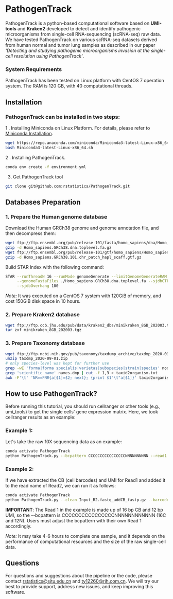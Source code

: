 # PathogenTrack
PathogenTrack is a python-based computational software based on **UMI-tools** and **Kraken2** developed to detect and identify pathogenic microorganisms from single-cell RNA-sequencing (scRNA-seq) raw data. We have tested PathogenTrack on various scRNA-seq datasets derived from human normal and tumor lung samples as described in our paper *'Detecting and studying pathogenic microorganisms invasion at the single-cell resolution using PathogenTrack'*.

### System Requirements

PathogenTrack has been tested on Linux platform with CentOS 7 operation system. The RAM is 120 GB, with 40 computational threads.

## Installation

### PathogenTrack can be installed in two steps:

1 . Installing Miniconda on Linux Platform. For details, please refer to [Miniconda Installation](https://conda.io/projects/conda/en/latest/user-guide/install/linux.html#install-linux-silent).
```sh
wget https://repo.anaconda.com/miniconda/Miniconda3-latest-Linux-x86_64.sh
bash Miniconda3-latest-Linux-x86_64.sh
```

2 . Installing PathogenTrack.
```sh
conda env create -f environment.yml
```
3. Get PathogenTrack tool
```sh
git clone git@github.com:rstatistics/PathogenTrack.git
```
## Databases Preparation

### 1. Prepare the Human genome database
Download the Human GRCh38 genome and genome annotation file, and then decompress them:
```sh
wget ftp://ftp.ensembl.org/pub/release-101/fasta/homo_sapiens/dna/Homo_sapiens.GRCh38.dna.toplevel.fa.gz
gzip -d Homo_sapiens.GRCh38.dna.toplevel.fa.gz
wget ftp://ftp.ensembl.org/pub/release-101/gtf/homo_sapiens/Homo_sapiens.GRCh38.101.chr_patch_hapl_scaff.gtf.gz
gzip -d Homo_sapiens.GRCh38.101.chr_patch_hapl_scaff.gtf.gz
```

Build STAR Index with the following command:
```sh
STAR --runThreadN 16 --runMode genomeGenerate --limitGenomeGenerateRAM 168632691637 --genomeDir ./ \
     --genomeFastaFiles ./Homo_sapiens.GRCh38.dna.toplevel.fa --sjdbGTFfile ./Homo_sapiens.GRCh38.101.chr_patch_hapl_scaff.gtf \
     --sjdbOverhang 100
```
*Note:* It was executed on a CentOS 7 system with 120GiB of memory, and cost 150GiB disk space in 10 hours.

### 2. Prepare Kraken2 database

```sh
wget ftp://ftp.ccb.jhu.edu/pub/data/kraken2_dbs/minikraken_8GB_202003.tgz
tar zxf minikraken_8GB_202003.tgz
```
### 3. Prepare Taxonomy database
```sh
wget ftp://ftp.ncbi.nih.gov/pub/taxonomy/taxdump_archive/taxdmp_2020-09-01.zip
unzip taxdmp_2020-09-01.zip
# only species-level was kept for further use
grep -wE 'forma|forma specialis|varietas|subspecies|strain|species' nodes.dmp | cut -f 1 > taxid.txt
grep 'scientific name' names.dmp | cut -f 1,3 > taxid2organism.txt
awk -F'\t' 'NR==FNR{a[$1]=$2; next}; {print $1"\t"a[$1]}' taxid2organism.txt taxid.txt > taxons.db
```

## How to use PathogenTrack?
Before running this tutorial, you should run cellranger or other tools (e.g., umi_tools) to get the single cells' gene expression matrix. Here, we took cellranger results as an example:
### Example 1:
Let's take the raw 10X sequencing data as an example:
```sh
conda activate PathogenTrack
python PathogenTrack.py --bcpattern CCCCCCCCCCCCCCCCNNNNNNNNNN --read1 Input_R1.fastq.gz --read2 Input_R2.fastq.gz --barcode barcodes.tsv --thread 8 --starindex /db/human/STAR-index/ --krakendb /db/minikraken_8GB_20200312/ --taxondb taxons.db --output Input_matrix.tsv
```

### Example 2:
If we have extracted the CB (cell barcodes) and UMI for Read1 and added it to the read name of Read2, we can run it as follows:
```sh
conda activate PathogenTrack
python PathogenTrack.py --clean Input_R2.fastq_addCB_fastp.gz --barcode barcodes.tsv --thread 8 --starindex /db/human/STAR-index/ --krakendb /db/minikraken_8GB_20200312/ --taxondb taxons.db --output Input_matrix.tsv
```

**IMPORTANT**: The Read 1 in the example is made up of 16 bp CB and 12 bp UMI, so the --bcpattern is CCCCCCCCCCCCCCCCNNNNNNNNNNNN (16C and 12N). Users must adjust the bcpattern with their own Read 1 accordingly.

*Note:* It may take 4-6 hours to complete one sample, and it depends on the performance of computational resources and the size of the raw single-cell data.

## Questions

For questions and suggestions about the pipeline or the code, please contact [rstatistics@sjtu.edu.cn](mailto:rstatistics@sjtu.edu.cn) and [ty12260@rjh.com.cn](mailto:ty12260@rjh.com.cn). We will try our best to provide support, address new issues, and keep improving this software.
